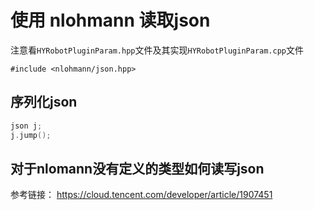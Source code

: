 # 使用 nlohmann 读取json

注意看`HYRobotPluginParam.hpp`文件及其实现`HYRobotPluginParam.cpp`文件

`#include <nlohmann/json.hpp>`

## 序列化json

```cpp
json j;
j.jump();
```

## 对于nlomann没有定义的类型如何读写json

参考链接：
https://cloud.tencent.com/developer/article/1907451
